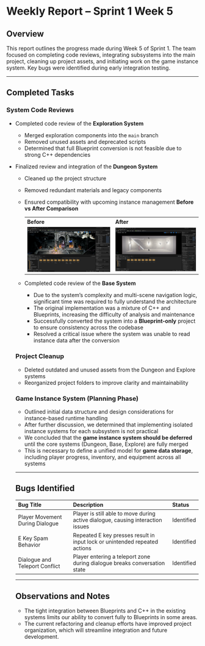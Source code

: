 # Weekly Report – Sprint 1 Week 5

## Overview  
This report outlines the progress made during Week 5 of Sprint 1. The team focused on completing code reviews, integrating subsystems into the main project, cleaning up project assets, and initiating work on the game instance system. Key bugs were identified during early integration testing.

---

## Completed Tasks

### System Code Reviews
- Completed code review of the **Exploration System**
  - Merged exploration components into the `main` branch
  - Removed unused assets and deprecated scripts
  - Determined that full Blueprint conversion is not feasible due to strong C++ dependencies

- Finalized review and integration of the **Dungeon System**
  - Cleaned up the project structure
  - Removed redundant materials and legacy components
  - Ensured compatibility with upcoming instance management
      **Before vs After Comparison**

    <table>
    <tr>
      <th>Before</th>
      <th>After</th>
    </tr>
    <tr>
      <td><img src="assets\weekly_report_assets_1.png" width="400"/></td>
      <td><img src="assets\weekly_report_assets_2.png" width="400"/></td>
    </tr>
  </table>

- Completed code review of the **Base System**
  - Due to the system’s complexity and multi-scene navigation logic, significant time was required to fully understand the architecture
  - The original implementation was a mixture of C++ and Blueprints, increasing the difficulty of analysis and maintenance
  - Successfully converted the system into a **Blueprint-only** project to ensure consistency across the codebase
  - Resolved a critical issue where the system was unable to read instance data after the conversion

### Project Cleanup
- Deleted outdated and unused assets from the Dungeon and Explore systems
- Reorganized project folders to improve clarity and maintainability

### Game Instance System (Planning Phase)
- Outlined initial data structure and design considerations for instance-based runtime handling
- After further discussion, we determined that implementing isolated instance systems for each subsystem is not practical
- We concluded that the **game instance system should be deferred** until the core systems (Dungeon, Base, Explore) are fully merged
- This is necessary to define a unified model for **game data storage**, including player progress, inventory, and equipment across all systems

---

## Bugs Identified

| Bug Title                      | Description                                                                 | Status     |
|-------------------------------|-----------------------------------------------------------------------------|------------|
| Player Movement During Dialogue | Player is still able to move during active dialogue, causing interaction issues | Identified |
| E Key Spam Behavior            | Repeated E key presses result in input lock or unintended repeated actions  | Identified |
| Dialogue and Teleport Conflict | Player entering a teleport zone during dialogue breaks conversation state   | Identified |

---

## Observations and Notes
- The tight integration between Blueprints and C++ in the existing systems limits our ability to convert fully to Blueprints in some areas.
- The current refactoring and cleanup efforts have improved project organization, which will streamline integration and future development.

